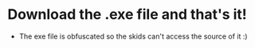 # Download the .exe file and that's it!

+ The exe file is obfuscated so the skids can't access the source of it :)
